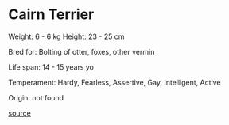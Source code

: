 # Cairn Terrier

Weight: 6 - 6 kg
Height: 23 - 25 cm

Bred for: Bolting of otter, foxes, other vermin

Life span: 14 - 15 years yo

Temperament: Hardy, Fearless, Assertive, Gay, Intelligent, Active

Origin: not found

[source](https://api.thedogapi.com/v1/breeds/65)
